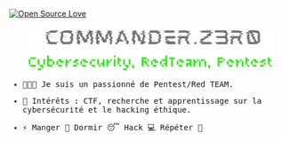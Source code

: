 [![Open Source Love](https://badges.frapsoft.com/os/v1/open-source.svg?v=102)](https://github.com/command-z3r0?tab=repositories)

<p align="center">
  <a href="https://command-z3r0.github.io">
    <img src="commanderz3r0.png" style="max-width: 100%; height: auto;" alt="Descripción de la imagen" />
  </a>
</p>


<samp>

  
- 👨🏽‍💻 Je suis un passionné de Pentest/Red TEAM.



- 🎲 Intérêts : CTF, recherche et apprentissage sur la cybersécurité et le hacking éthique.

 


- ⚡ Manger 🍔 Dormir 😴 Hack 💻 Répéter 🔁
  







